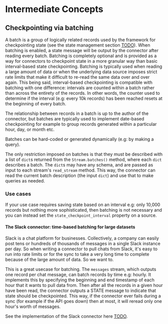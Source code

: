 # Intermediate Concepts
## Checkpointing via batching 
A batch is a group of logically related records used by the framework for checkpointing state (see the state management section [TODO]()). 
When batching is enabled, a state message will be output by the connector after reading every batch. Batching is completely optional and is provided as a way for connectors to checkpoint state in a more granular way than basic interval-based state checkpointing. Batching is typically used when reading a large amount of data or when the underlying data source imposes strict rate limits that make it difficult to re-read the same data over and over again. This being said, interval-based checkpointing is compatible with batching with one difference: intervals are counted within a batch rather than across the entirety of the records. In other words, the counter used to determine if the interval (e.g: every 10k records) has been reached resets at the beginning of every batch.     

The relationship between records in a batch is up to the author of the connector, but batches are typically used to implement date-based checkpointing
for example to group records generated within a particular hour, day, or month etc. 

Batches can be hard-coded or generated dynamically (e.g: by making a query). 

The only restriction imposed on batches is that they must be described with a list of `dict`s returned from the `Stream.batches()` method, where each `dict` describes a batch. The `dict`s may have any schema, and are passed as input to each stream's `read_stream` method. This way, the connector can read the current batch description (the input `dict`) and use that to make queries as needed.

### Use cases
If your use case requires saving state based on an interval e.g: only 10,000 records but nothing more sophisticated, then batching is not necessary and you can instead set the `state_checkpoint_interval` property on a source.

#### The Slack connector: time-based batching for large datasets
Slack is a chat platform for businesses. Collectively, a company can easily post tens or hundreds of thousands of messages in a single 
Slack instance per day. So when writing a connector to pull chats from Slack, it's easy to run into rate limits or for the sync to take a very long 
time to complete because of the large amount of data. So we want to. 

This is a great usecase for batching. The `messages` stream, which outputs one record per chat message, can batch records by time e.g: hourly. 
It implements this by specifying the beginning and end timestamp of each hour that it wants to pull data from. Then after all the records in a given
hour have been read, the connector outputs a STATE message to indicate that state should be checkpointed. This way, if the connector
ever fails during a sync (for example if the API goes down) then at most, it will reread only one hour's worth of messages.   

See the implementation of the Slack connector here [TODO]().
